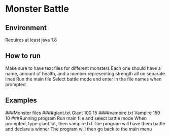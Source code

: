 # Monster Battle
## Environment
Requires at least java 1.8

## How to run
Make sure to have text files for different monsters
Each one should have a name, amount of health, and a number representing strength all on separate lines
Run the main file
Select battle mode end enter in the file names when prompted

## Examples
###Monster files
####giant.txt
Giant
100
15
####vampire.txt
Vampire
150
10
###Running program 
Run main file and select battle mode
When prompted, type giant.txt, then vampire.txt
The program will have them battle and declare a winner 
The program will then go back to the main menu